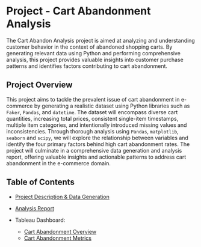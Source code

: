 # Project - Cart Abandonment Analysis

The Cart Abandon Analysis project is aimed at analyzing and understanding customer behavior in the context of abandoned shopping carts. By generating relevant data using Python and performing comprehensive analysis, this project provides valuable insights into customer purchase patterns and identifies factors contributing to cart abandonment.

## Project Overview

This project aims to tackle the prevalent issue of cart abandonment in e-commerce by generating a realistic dataset using Python libraries such as `Faker`, `Pandas`, and `datetime`. The dataset will encompass diverse cart quantities, increasing total prices, consistent single-item timestamps, multiple item categories, and intentionally introduced missing values and inconsistencies. Through thorough analysis using `Pandas`, `matplotlib`, `seaborn` and `scipy`, we will explore the relationship between variables and identify the four primary factors behind high cart abandonment rates. The project will culminate in a comprehensive data generation and analysis report, offering valuable insights and actionable patterns to address cart abandonment in the e-commerce domain.


## Table of Contents

- [Project Description & Data Generation](https://github.com/helenachen03/cart-abandonment-analysis/blob/main/Project_Data.ipynb)

- [Analysis Report](https://github.com/helenachen03/cart-abandonment-analysis/blob/main/Cart_Abandonment_Analysis.ipynb)
  
- Tableau Dashboard:
   - [Cart Abandonment Overview](https://public.tableau.com/app/profile/yinghui.chen/viz/CartAbandonmentOverview/CartAbandonmentOverview)
   - [Cart Abandonment Metrics](https://public.tableau.com/views/CartAbandonmentMetrics/CartAbandonmentMetrics?:language=en-US&publish=yes&:display_count=n&:origin=viz_share_link)
